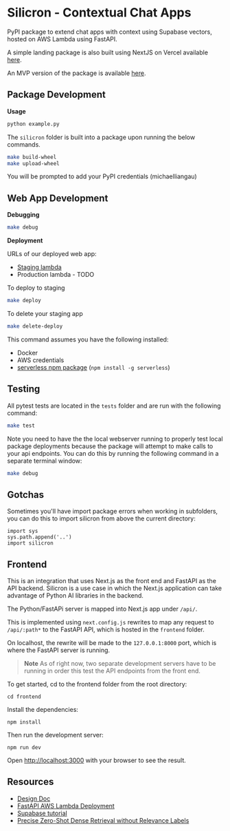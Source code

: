 # Silicron - Contextual Chat Apps

PyPI package to extend chat apps with context using Supabase vectors, hosted on AWS
Lambda using FastAPI.

A simple landing package is also built using NextJS on Vercel available [here](https://silicron-cyan.vercel.app/).

An MVP version of the package is available [here](https://pypi.org/project/silicron/).

## Package Development

**Usage**

```bash
python example.py
```

The `silicron` folder is built into a package upon running the below commands.

```bash
make build-wheel
make upload-wheel
```

You will be prompted to add your PyPI credentials (michaelliangau)

## Web App Development

**Debugging**

```bash
make debug
```

**Deployment**

URLs of our deployed web app:

- [Staging lambda](https://wsesuzvgd0.execute-api.us-east-1.amazonaws.com/staging/)
- Production lambda - TODO


To deploy to staging

```bash
make deploy
```

To delete your staging app

```bash
make delete-deploy
```

This command assumes you have the following installed:

- Docker
- AWS credentials
- [serverless npm package](https://www.npmjs.com/package/serverless) (`npm install -g serverless`)

## Testing

All pytest tests are located in the `tests` folder and are run with the following command:

```bash
make test
```

Note you need to have the the local webserver running to properly test local package deployments because the package will attempt to make calls to your api endpoints. You can do this by running the following command in a separate terminal window:

```bash
make debug
```

## Gotchas

Sometimes you'll have import package errors when working in subfolders, you can do this to import silicron from above the current directory:

```python3
import sys
sys.path.append('..')
import silicron
```

## Frontend

This is an integration that uses Next.js as the front end and FastAPI as the API backend. Silicron is a use case in which the Next.js application can take advantage of Python AI libraries in the backend.

The Python/FastAPi server is mapped into Next.js app under `/api/`.

This is implemented using `next.config.js` rewrites to map any request to `/api/:path*` to the FastAPI API, which is hosted in the `frontend` folder.

On localhost, the rewrite will be made to the `127.0.0.1:8000` port, which is where the FastAPI server is running.

> **Note** As of right now, two separate development servers have to be running in order this test the API endpoints from the front end.

To get started, cd to the frontend folder from the root directory:

```
cd frontend
```

Install the dependencies:

```
npm install
```

Then run the development server:

```
npm run dev
```

Open [http://localhost:3000](http://localhost:3000) with your browser to see the result.


## Resources

- [Design Doc](https://docs.google.com/document/d/1MfPYqvYliRFHUaQkkjJrplB-LnGcamcLJK97dgilbUY/edit#)
- [FastAPI AWS Lambda Deployment](https://ademoverflow.com/blog/tutorial-fastapi-aws-lambda-serverless/)
- [Supabase tutorial](https://supabase.com/blog/openai-embeddings-postgres-vector)
- [Precise Zero-Shot Dense Retrieval without Relevance Labels](https://arxiv.org/pdf/2212.10496.pdf)